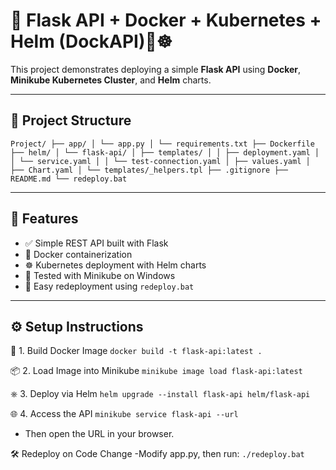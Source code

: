 # 🚀 Flask API + Docker + Kubernetes + Helm  (DockAPI)🐳☸️

This project demonstrates deploying a simple **Flask API** using **Docker**, **Minikube Kubernetes Cluster**, and **Helm** charts.

---

## 📁 Project Structure
`Project/
├── app/
│ └── app.py
│ └── requirements.txt
├── Dockerfile
├── helm/
│ └── flask-api/
│ ├── templates/
│ │ ├── deployment.yaml
│ │ └── service.yaml
│ │ └── test-connection.yaml
│ ├── values.yaml
│ ├── Chart.yaml
│ └── templates/_helpers.tpl
├── .gitignore
├── README.md
└── redeploy.bat
`

---

## 🧪 Features

- ✅ Simple REST API built with Flask
- 🐳 Docker containerization
- ☸️ Kubernetes deployment with Helm charts
- 🚀 Tested with Minikube on Windows
- 🔄 Easy redeployment using `redeploy.bat`

---

## ⚙️ Setup Instructions

🔧 1. Build Docker Image
`docker build -t flask-api:latest .`

📦 2. Load Image into Minikube
`minikube image load flask-api:latest`

⎈ 3. Deploy via Helm
`helm upgrade --install flask-api helm/flask-api`

🌐 4. Access the API
`minikube service flask-api --url`
- Then open the URL in your browser.

🛠️ Redeploy on Code Change
-Modify app.py, then run: 
`./redeploy.bat`


 
